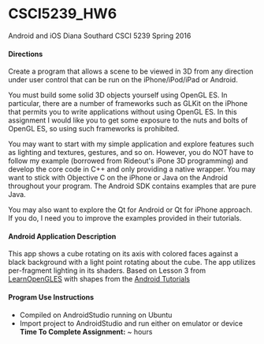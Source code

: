 # CSCI5239_HW6
Android and iOS
Diana Southard
CSCI 5239 Spring 2016

#### Directions

Create a program that allows a scene to be viewed in 3D from any direction
under user control that can be run on the iPhone/iPod/iPad or Android.

You must build some solid 3D objects yourself using OpenGL ES.  In particular,
there are a number of frameworks such as GLKit on the iPhone that permits you
to write applications without using OpenGL ES.  In this assignment I would like
you to get some exposure to the nuts and bolts of OpenGL ES, so using such
frameworks is prohibited.

You may want to start with my simple application and explore features such as
lighting and textures, gestures, and so on.  However, you do NOT have to follow
my example (borrowed from Rideout's iPone 3D programming) and develop the core
code in C++ and only providing a native wrapper.  You may want to  stick with 
Objective C on the iPhone or Java on the Android throughout your program. The
Android SDK contains examples that are pure Java.

You may also want to explore the Qt for Android or Qt for iPhone approach.  If you do, I need you to improve the examples provided in their tutorials.


#### Android Application Description
This app shows a cube rotating on its axis with colored faces against a black background with a light point rotating about the cube. The app utilizes per-fragment lighting in its shaders. Based on Lesson 3 from [LearnOpenGLES](http://www.learnopengles.com/android-lesson-three-moving-to-per-fragment-lighting/) with shapes from the [Android Tutorials](http://developer.android.com/training/graphics/opengl/projection.html)

#### Program Use Instructions
- Compiled on AndroidStudio running on Ubuntu
- Import project to AndroidStudio and run either on emulator or device
**Time To Complete Assignment:** ~ hours



